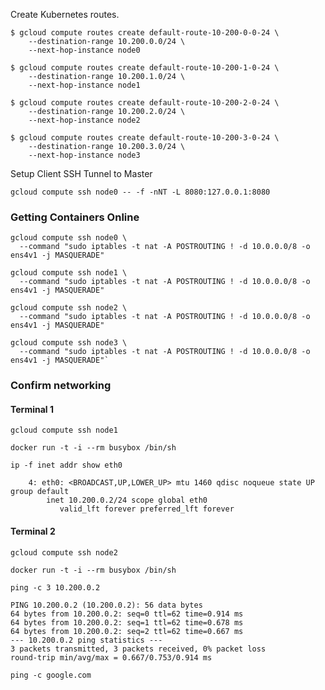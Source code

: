 Create Kubernetes routes.

```
$ gcloud compute routes create default-route-10-200-0-0-24 \
    --destination-range 10.200.0.0/24 \
    --next-hop-instance node0

$ gcloud compute routes create default-route-10-200-1-0-24 \
    --destination-range 10.200.1.0/24 \
    --next-hop-instance node1

$ gcloud compute routes create default-route-10-200-2-0-24 \
    --destination-range 10.200.2.0/24 \
    --next-hop-instance node2

$ gcloud compute routes create default-route-10-200-3-0-24 \
    --destination-range 10.200.3.0/24 \
    --next-hop-instance node3
```

Setup Client SSH Tunnel to Master

`gcloud compute ssh node0 -- -f -nNT -L 8080:127.0.0.1:8080`


### Getting Containers Online

```
gcloud compute ssh node0 \
  --command "sudo iptables -t nat -A POSTROUTING ! -d 10.0.0.0/8 -o ens4v1 -j MASQUERADE"
```

```
gcloud compute ssh node1 \
  --command "sudo iptables -t nat -A POSTROUTING ! -d 10.0.0.0/8 -o ens4v1 -j MASQUERADE"
```

```
gcloud compute ssh node2 \
  --command "sudo iptables -t nat -A POSTROUTING ! -d 10.0.0.0/8 -o ens4v1 -j MASQUERADE"
```

```
gcloud compute ssh node3 \
  --command "sudo iptables -t nat -A POSTROUTING ! -d 10.0.0.0/8 -o ens4v1 -j MASQUERADE"`
```

### Confirm networking

#### Terminal 1

```
gcloud compute ssh node1
```
```
docker run -t -i --rm busybox /bin/sh
```

```
ip -f inet addr show eth0
```

```
    4: eth0: <BROADCAST,UP,LOWER_UP> mtu 1460 qdisc noqueue state UP group default
        inet 10.200.0.2/24 scope global eth0
           valid_lft forever preferred_lft forever
```

#### Terminal 2

```
gcloud compute ssh node2
```

```
docker run -t -i --rm busybox /bin/sh
```

```
ping -c 3 10.200.0.2
```

```
PING 10.200.0.2 (10.200.0.2): 56 data bytes
64 bytes from 10.200.0.2: seq=0 ttl=62 time=0.914 ms
64 bytes from 10.200.0.2: seq=1 ttl=62 time=0.678 ms
64 bytes from 10.200.0.2: seq=2 ttl=62 time=0.667 ms
--- 10.200.0.2 ping statistics ---
3 packets transmitted, 3 packets received, 0% packet loss
round-trip min/avg/max = 0.667/0.753/0.914 ms
```

```
ping -c google.com
```
